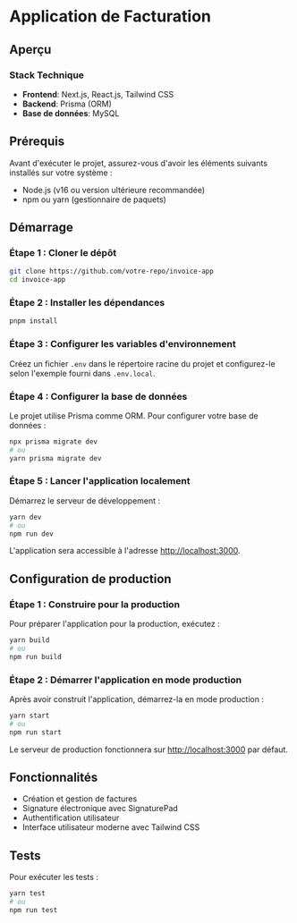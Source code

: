 # Application de Facturation

## Aperçu

### Stack Technique
- **Frontend**: Next.js, React.js, Tailwind CSS
- **Backend**: Prisma (ORM)
- **Base de données**: MySQL

## Prérequis
Avant d'exécuter le projet, assurez-vous d'avoir les éléments suivants installés sur votre système :

- Node.js (v16 ou version ultérieure recommandée)
- npm ou yarn (gestionnaire de paquets)

## Démarrage

### Étape 1 : Cloner le dépôt
```bash
git clone https://github.com/votre-repo/invoice-app
cd invoice-app
```

### Étape 2 : Installer les dépendances
```bash
pnpm install
```

### Étape 3 : Configurer les variables d'environnement
Créez un fichier `.env` dans le répertoire racine du projet et configurez-le selon l'exemple fourni dans `.env.local`.

### Étape 4 : Configurer la base de données
Le projet utilise Prisma comme ORM. Pour configurer votre base de données :

```bash
npx prisma migrate dev
# ou
yarn prisma migrate dev
```

### Étape 5 : Lancer l'application localement
Démarrez le serveur de développement :

```bash
yarn dev
# ou
npm run dev
```

L'application sera accessible à l'adresse [http://localhost:3000](http://localhost:3000).

## Configuration de production

### Étape 1 : Construire pour la production
Pour préparer l'application pour la production, exécutez :

```bash
yarn build
# ou
npm run build
```

### Étape 2 : Démarrer l'application en mode production
Après avoir construit l'application, démarrez-la en mode production :

```bash
yarn start
# ou
npm run start
```

Le serveur de production fonctionnera sur [http://localhost:3000](http://localhost:3000) par défaut.

## Fonctionnalités

- Création et gestion de factures
- Signature électronique avec SignaturePad
- Authentification utilisateur
- Interface utilisateur moderne avec Tailwind CSS


## Tests

Pour exécuter les tests :

```bash
yarn test
# ou
npm run test
```